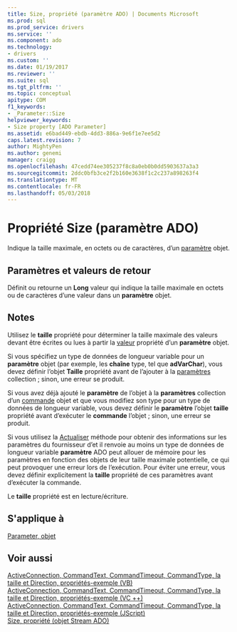 ```yaml
---
title: Size, propriété (paramètre ADO) | Documents Microsoft
ms.prod: sql
ms.prod_service: drivers
ms.service: ''
ms.component: ado
ms.technology:
- drivers
ms.custom: ''
ms.date: 01/19/2017
ms.reviewer: ''
ms.suite: sql
ms.tgt_pltfrm: ''
ms.topic: conceptual
apitype: COM
f1_keywords:
- _Parameter::Size
helpviewer_keywords:
- Size property [ADO Parameter]
ms.assetid: e6bad449-ebdb-4dd3-886a-9e6f1e7ee5d2
caps.latest.revision: 7
author: MightyPen
ms.author: genemi
manager: craigg
ms.openlocfilehash: 47cedd74ee305237f8c8a0eb0b0dd5903637a3a3
ms.sourcegitcommit: 2ddc0bfb3ce2f2b160e3638f1c2c237a898263f4
ms.translationtype: MT
ms.contentlocale: fr-FR
ms.lasthandoff: 05/03/2018
---
```

# <a name="size-property-ado-parameter"></a>Propriété Size (paramètre ADO)
Indique la taille maximale, en octets ou de caractères, d’un [paramètre](../../../ado/reference/ado-api/parameter-object.md) objet.  
  
## <a name="settings-and-return-values"></a>Paramètres et valeurs de retour  
 Définit ou retourne un **Long** valeur qui indique la taille maximale en octets ou de caractères d’une valeur dans un **paramètre** objet.  
  
## <a name="remarks"></a>Notes  
 Utilisez le **taille** propriété pour déterminer la taille maximale des valeurs devant être écrites ou lues à partir la [valeur](../../../ado/reference/ado-api/value-property-ado.md) propriété d’un **paramètre** objet.  
  
 Si vous spécifiez un type de données de longueur variable pour un **paramètre** objet (par exemple, les **chaîne** type, tel que **adVarChar**), vous devez définir l’objet  **Taille** propriété avant de l’ajouter à la [paramètres](../../../ado/reference/ado-api/parameters-collection-ado.md) collection ; sinon, une erreur se produit.  
  
 Si vous avez déjà ajouté le **paramètre** de l’objet à la **paramètres** collection d’un [commande](../../../ado/reference/ado-api/command-object-ado.md) objet et que vous modifiez son type pour un type de données de longueur variable, vous devez définir le **paramètre** l’objet **taille** propriété avant d’exécuter le **commande** l’objet ; sinon, une erreur se produit.  
  
 Si vous utilisez la [Actualiser](../../../ado/reference/ado-api/refresh-method-ado.md) méthode pour obtenir des informations sur les paramètres du fournisseur d’et il renvoie au moins un type de données de longueur variable **paramètre** ADO peut allouer de mémoire pour les paramètres en fonction des objets de leur taille maximale potentielle, ce qui peut provoquer une erreur lors de l’exécution. Pour éviter une erreur, vous devez définir explicitement la **taille** propriété de ces paramètres avant d’exécuter la commande.  
  
 Le **taille** propriété est en lecture/écriture.  
  
## <a name="applies-to"></a>S'applique à  
 [Parameter, objet](../../../ado/reference/ado-api/parameter-object.md)  
  
## <a name="see-also"></a>Voir aussi  
 [ActiveConnection, CommandText, CommandTimeout, CommandType, la taille et Direction, propriétés-exemple (VB)](../../../ado/reference/ado-api/activeconnection-commandtext-commandtimeout-commandtype-size-example-vb.md)   
 [ActiveConnection, CommandText, CommandTimeout, CommandType, la taille et Direction, propriétés-exemple (VC ++)](../../../ado/reference/ado-api/activeconnection-commandtext-commandtimeout-commandtype-size-example-vc.md)   
 [ActiveConnection, CommandText, CommandTimeout, CommandType, la taille et Direction, propriétés-exemple (JScript)](../../../ado/reference/ado-api/activeconnection-commandtext-timeout-type-size-example-jscript.md)   
 [Size, propriété (objet Stream ADO)](../../../ado/reference/ado-api/size-property-ado-stream.md)
